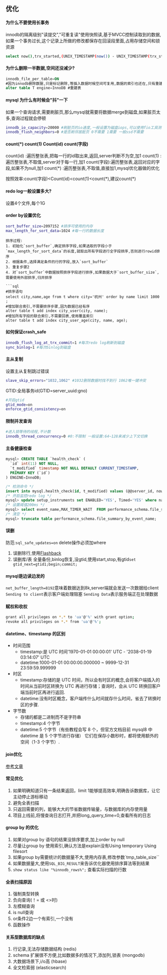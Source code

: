 ## 优化

#### 为什么不要使用长事务
innodb的隔离级别"读提交","可重复读"使用快照读,基于MVCC控制读取到的数据,如果一个事务过长,这个记录上所做的修改都保存在回滚段里面,占用存储空间和锁资源
```bash
select now(),trx_started,(UNIX_TIMESTAMP(now()) - UNIX_TIMESTAMP(trx_started)) from information_schema.innodb_trx; #查看长事务
```

#### 为什么删除一半数据,空间还没减少?
```sql
innodb_file_per_table=ON
#因为innodb删除数据,只是标记删除,等插入数据时候空间可复用,数据的索引也还在,只有重建才可以
alter table T engine=InnoDB #重建表
```

#### mysql 为什么有时候会"抖"一下
如果一个查询请求,需要刷脏页,那么mysql就需要将数据merge到磁盘,如果脏页太多,查询过程就会停顿
```bash
innodb_io_capacity=20000 #刷脏页的io速度,一般设置为磁盘iops,可以使用fio工具测
innodb_flush_neighbors=0 #是否刷邻居脏页 0不需要 1需要 一般ssd不需要
```
#### count(*) count(1) Count(id) count(字段)
count(id) :遍历整张表,把每一行的id取出来,返回,server判断不为空,加1
count(1) :遍历整张表,不取值,server对于每一行,加1
count(字段):遍历整张表,返回对应的字段,如果不为null,加1
count(\*) :遍历整张表,不取值,直接加1,mysql优化器做的优化

按照效率:count(字段)<Count(id)<count(1)<count(\*),建议count(\*)

#### redo log一般设置多大?
设置4个文件,每个1G


#### order by设置优化
```bash
sort_buffer_size=2097152 #排序可使用的内存
max_length_for_sort_data=1024 #每一行的数据长度
```
```
排序过程:
1. 初始化`sort_buffer`,确定排序字段,如果选取的字段小于`max_length_for_sort_data`的长度,就取出所有字段进行全字段排序,否则进行rowid排序
2. 根据条件,选择满足条件的行的字段,放入`sort_buffer`
3. 重复步骤2
4. 对`sort_buffer`中数据按照排序字段进行排序,如果数据大于`sort_buffer_size`,需要使用外部排序,归并排序

```sql
#排序语句
select city,name,age from t where city='杭州' order by name limit 1000  ;
#增加联合索引,不需要排序步骤,因为数据已经有序
alter table t add index city_user(city, name);
#增加所有字段的联合索引,不需要回表,使用覆盖索引
alter table t add index city_user_age(city, name, age);

```

#### 如何保证crash_safe
```bash
innodb_flush_log_at_trx_commit=1 #每次redo log刷新到磁盘
sync_binlog=1 #每次binlog到磁盘
```

#### 主从复制
设置主从复制跳过错误
```bash
slave_skip_errors="1032,1062" #1032删除数据时找不到行 1062唯一键冲突
```
GTID:全局事务id(GTID=server_uuid:gno)
```bash
#开启gtid
gtid_mode=on
enforce_gtid_consistency=on
```

#### 限制并发查询
```bash
#进入锁等待的线程,不计数
innodb_thread_concurrency=0 #0:不限制 一般设置:64~128来减少上下文切换
```

#### 主备健康检查
```sql
mysql> CREATE TABLE `health_check` (
  `id` int(11) NOT NULL,
  `t_modified` timestamp NOT NULL DEFAULT CURRENT_TIMESTAMP,
  PRIMARY KEY (`id`)
) ENGINE=InnoDB;

/* 检测命令 */
insert into mysql.health_check(id, t_modified) values (@@server_id, now()) on duplicate key update t_modified=now();
/* 开启监控redo log */
mysql> update setup_instruments set ENABLED='YES', Timed='YES' where name like '%wait/io/file/innodb/innodb_log_file%';
/* 设置阈值200ms */
mysql> select event_name,MAX_TIMER_WAIT  FROM performance_schema.file_summary_by_event_name where event_name in ('wait/io/file/innodb/innodb_log_file','wait/io/file/sql/binlog') and MAX_TIMER_WAIT>200*1000000000;
/* 清空 */
mysql> truncate table performance_schema.file_summary_by_event_name;

```

#### 误删
防范:`sql_safe_updates=on` delete操作必须加where
1. 误删除行,使用[Flashback]()
2. 误删库/表 全量备份,binlog恢复,没gtid,使用start,stop,有gtid`set gtid_next=gtid1;begin;commit;`

#### mysql是边读边发的
`net_buffer_length=8192`意味着数据达到8k,server端就会发送一次数据给client
`Sending to client`表示客户端处理阻塞
`Sending Data`表示服务端正在处理数据


#### 赋权和收权

```bash
grant all privileges on *.* to 'ua'@'%' with grant option;
revoke all privileges on *.* from 'ua'@'%';

```

#### datetime、timestamp 的区别
- 时间范围
  - timestamp:是 UTC 时间'1970-01-01 00:00:01' UTC  - '2038-01-19 03:14:07' UTC
  - datetime:1000-01-01 00:00:00.000000 ~ 9999-12-31 23:59:59.999999
- 时区
  - timestamp:存储的是 UTC 时间，所以会有时区的概念,会将客户端插入的时间从当前时区转换为 UTC 再进行存储；查询时，会从 UTC 转换回客户端当前时区再进行返回.
  - datetime:没有时区概念，客户端传什么时间就存什么时间，省去了转换时区的步骤.
- 字节数
  - 存储的都是二进制而不是字符串
  - timestamp:4 个字节
  - datetime:5 个字节（有些教程会写 8 个，但官方文档目前 mysql8  中 datetime 是 5 个字节进行存储） 它们在保存小数秒时，都将使用额外的空间（1-3 个字节）.

#### join优化
[参考文章](https://www.cnblogs.com/zuochanzi/p/10409752.html)

#### 常见优化

1. 如果明确知道只有一条结果返回，limit 1能够提高效率,明确告诉数据库，让它主动停止游标移动
2. 避免全表扫描
3. 只返回需要的列，能够大大的节省数据传输量，与数据库的内存使用量
4. 项目上线前,将慢查询日志打开,并把long_query_time=0,查看所有的日志

#### group by 的优化
1. 如果对group by 语句的结果没排序要求,加上order by null
2. 尽量让group by 使用索引,确认方法是explain没有Using temporary Using filesort
3. 如果group by需要统计的数据量不大,使用内存表,修改参数`tmp_table_size``
4. 如果数据量大,使用`SQL_BIG_RESULT`来告诉优化器使用排序算法等到结果
5. `show status like "%innodb_rows%";` 查看实际扫描的行数

#### 全表扫描原因

1. 强制类型转换
2. 负向查询(！= 或 <>时)
3. 左模糊查询
4. is null查询
5. or条件2边一个有索引,一个没有
6. 函数操作


#### 关系型数据库的缺点
1. 行记录,无法存储数据结构 (redis)
2. schema 扩展很不方便,比如数据多的情况下,添加列,锁表 (mongodb)
3. 大数据场景下,i/o高 (hbase)
4. 全文检索弱 (elasticsearch)